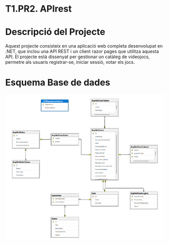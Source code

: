 # T1.PR2. APIrest

# Descripció del Projecte

Aquest projecte consisteix en una aplicació web completa desenvolupat en .NET, que inclou una API REST i un client razor pages que utilitza aquesta API. El projecte està dissenyat per gestionar un catàleg de videojocs, permetre als usuaris registrar-se, iniciar sessió, votar els jocs.

# Esquema Base de dades
![Descripción de la imagen](esquemaBBDD.png)
